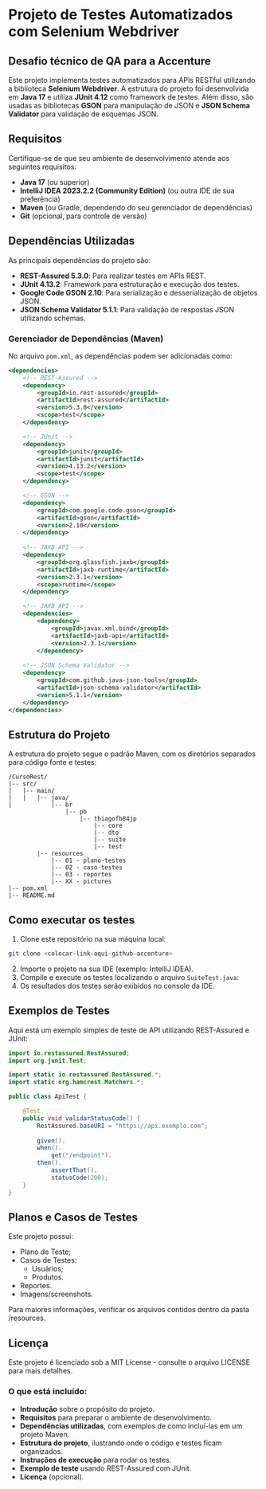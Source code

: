 # Projeto de Testes Automatizados com Selenium Webdriver

## Desafio técnico de QA para a Accenture

Este projeto implementa testes automatizados para APIs RESTful utilizando a biblioteca **Selenium Webdriver**. A estrutura do projeto foi desenvolvida em **Java 17** e utiliza **JUnit 4.12** como framework de testes. Além disso, são usadas as bibliotecas **GSON** para manipulação de JSON e **JSON Schema Validator** para validação de esquemas JSON.


## Requisitos

Certifique-se de que seu ambiente de desenvolvimento atende aos seguintes requisitos:

- **Java 17** (ou superior)
- **IntelliJ IDEA 2023.2.2 (Community Edition)** (ou outra IDE de sua preferência)
- **Maven** (ou Gradle, dependendo do seu gerenciador de dependências)
- **Git** (opcional, para controle de versão)

## Dependências Utilizadas

As principais dependências do projeto são:

- **REST-Assured 5.3.0**: Para realizar testes em APIs REST.
- **JUnit 4.13.2**: Framework para estruturação e execução dos testes.
- **Google Code GSON 2.10**: Para serialização e desserialização de objetos JSON.
- **JSON Schema Validator 5.1.1**: Para validação de respostas JSON utilizando schemas.

### Gerenciador de Dependências (Maven)

No arquivo `pom.xml`, as dependências podem ser adicionadas como:

```xml 
<dependencies>
    <!-- REST-Assured -->
    <dependency>
        <groupId>io.rest-assured</groupId>
        <artifactId>rest-assured</artifactId>
        <version>5.3.0</version>
        <scope>test</scope>
    </dependency>

    <!-- JUnit -->
    <dependency>
        <groupId>junit</groupId>
        <artifactId>junit</artifactId>
        <version>4.13.2</version>
        <scope>test</scope>
    </dependency>

    <!-- GSON -->
    <dependency>
        <groupId>com.google.code.gson</groupId>
        <artifactId>gson</artifactId>
        <version>2.10</version>
    </dependency>
    
    <!-- JAXB API -->
    <dependency>
        <groupId>org.glassfish.jaxb</groupId>
        <artifactId>jaxb-runtime</artifactId>
        <version>2.3.1</version>
        <scope>runtime</scope>
    </dependency>

    <!-- JAXB API -->
    <dependencies>
        <dependency>
            <groupId>javax.xml.bind</groupId>
            <artifactId>jaxb-api</artifactId>
            <version>2.3.1</version>
        </dependency>
    
    <!-- JSON Schema Validator -->
    <dependency>
        <groupId>com.github.java-json-tools</groupId>
        <artifactId>json-schema-validator</artifactId>
        <version>5.1.1</version>
    </dependency>
</dependencies>
```

## Estrutura do Projeto
A estrutura do projeto segue o padrão Maven, com os diretórios separados para código fonte e testes:

```
/CursoRest/
|-- src/
|   |-- main/
|   |   |-- java/
|           |-- br
                |-- pb 
                    |-- thiagofb84jp
                        |-- core
                        |-- dto
                        |-- suite
                        |-- test
        |-- resources
            |-- 01 - plano-testes
            |-- 02 - caso-testes
            |-- 03 - reportes
            |-- XX - pictures                   
|-- pom.xml
|-- README.md
```

## Como executar os testes
1. Clone este repositório na sua máquina local:
``` bash
git clone <colocar-link-aqui-github-accenture>
```
2. Importe o projeto na sua IDE (exemplo: IntelliJ IDEA).
3. Compile e execute os testes localizando o arquivo `SuiteTest.java`:
4. Os resultados dos testes serão exibidos no console da IDE.

## Exemplos de Testes
Aqui está um exemplo simples de teste de API utilizando REST-Assured e JUnit:

``` java
import io.restassured.RestAssured;
import org.junit.Test;

import static io.restassured.RestAssured.*;
import static org.hamcrest.Matchers.*;

public class ApiTest {

    @Test
    public void validarStatusCode() {
        RestAssured.baseURI = "https://api.exemplo.com";
        
        given().
        when().
            get("/endpoint").
        then().
            assertThat().
            statusCode(200);
    }
}
```

## Planos e Casos de Testes
Este projeto possui:
- Plano de Teste;
- Casos de Testes:
  - Usuários;
  - Produtos.
- Reportes.
- Imagens/screenshots.

Para maiores informações, verificar os arquivos contidos dentro da pasta /resources. 

## Licença
Este projeto é licenciado sob a MIT License - consulte o arquivo LICENSE para mais detalhes.


### O que está incluído:
- **Introdução** sobre o propósito do projeto.
- **Requisitos** para preparar o ambiente de desenvolvimento.
- **Dependências utilizadas**, com exemplos de como incluí-las em um projeto Maven.
- **Estrutura do projeto**, ilustrando onde o código e testes ficam organizados.
- **Instruções de execução** para rodar os testes.
- **Exemplo de teste** usando REST-Assured com JUnit.
- **Licença** (opcional).